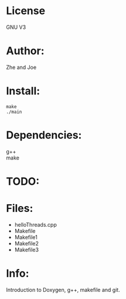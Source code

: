 # License
GNU V3
# Author:
Zhe and Joe
# Install:
```
make
./main
```
# Dependencies:
g++ \
make
# TODO:
# Files:
* helloThreads.cpp 
* Makefile 
* Makefile1 
* Makefile2 
* Makefile3 
# Info:
Introduction to Doxygen, g++, makefile and git.
